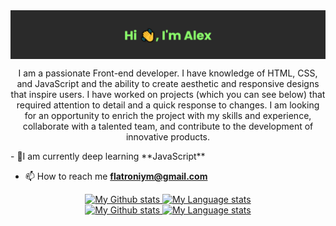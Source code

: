 <img align="center" src="/img/banner.png" alt="fovardell" />
<p align="center">I am a passionate Front-end developer. I have knowledge of HTML, CSS, and JavaScript and the ability to create aesthetic and responsive designs that inspire users. I have worked on projects (which you can see below) that required attention to detail and a quick response to changes. I am looking for an opportunity to enrich the project with my skills and experience, collaborate with a talented team, and contribute to the development of innovative products.</p>
- 🌱I am currently deep learning **JavaScript**

- 📫 How to reach me **flatroniym@gmail.com**

<!-- GRS (Light Mode) -->
<div align="center"> 
  <a href="https://github.com/Fovardell#gh-light-mode-only">
    <img
      src="https://github-readme-stats-steel-omega.vercel.app/api?username=Fovardell&show_icons=true&include_all_commits=true&hide_border=true&number_format=long&rank_icon=percentile&show=reviews,discussions_started,discussions_answered,prs_merged,prs_merged_percentage#gh-light-mode-only"
      alt="My Github stats"
	width="60%"
      height="370"
    />
  </a>
  <a href="https://github.com/Fovardell#gh-light-mode-only">
    <img
      src="https://github-readme-stats-steel-omega.vercel.app/api/top-langs/?username=Fovardell&layout=pie&hide_border=true&langs_count=10#gh-light-mode-only"
      alt="My Language stats"
	width="60%"
      height="370"
    />
  </a>
</div>

<!-- GRS (Dark Mode) -->
<div align="center"> 
  <a href="https://github.com/Fovardell#gh-dark-mode-only">
    <img
      src="https://github-readme-stats-steel-omega.vercel.app/api?username=Fovardell&show_icons=true&include_all_commits=true&icon_color=2d77dc&title_color=2d77dc&text_color=ffffff&bg_color=0d1117&hide_border=true&number_format=long&rank_icon=percentile&show=reviews,discussions_started,discussions_answered,prs_merged,prs_merged_percentage#gh-dark-mode-only"
      alt="My Github stats"
			width="60%"
      height="370"
    />
  </a>
  <a href="https://github.com/Fovardell#gh-dark-mode-only">
    <img
      src="https://github-readme-stats-steel-omega.vercel.app/api/top-langs/?username=Fovardell&layout=pie&icon_color=2d77dc&title_color=2d77dc&text_color=ffffff&bg_color=0d1117&hide_border=true&langs_count=10#gh-dark-mode-only"
      alt="My Language stats"
			width="60%"
      height="370"
    />
  </a>
</div>
